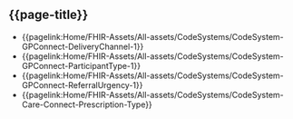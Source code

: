## {{page-title}}

- {{pagelink:Home/FHIR-Assets/All-assets/CodeSystems/CodeSystem-GPConnect-DeliveryChannel-1}}
- {{pagelink:Home/FHIR-Assets/All-assets/CodeSystems/CodeSystem-GPConnect-ParticipantType-1}}
- {{pagelink:Home/FHIR-Assets/All-assets/CodeSystems/CodeSystem-GPConnect-ReferralUrgency-1}}
- {{pagelink:Home/FHIR-Assets/All-assets/CodeSystems/CodeSystem-Care-Connect-Prescription-Type}}